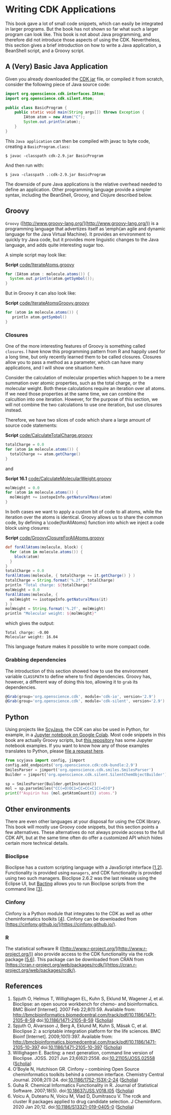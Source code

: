 # Writing CDK Applications

This book gave a lot of small code snippets, which can easily be integrated
in larger programs. But the book has not shown so far what such a larger
program can look like. This book is not about Java programming, and therefore
did not introduce those aspects of using the CDK.
Nevertheless, this section gives a brief introduction on how to write a
Java application, a BeanShell script, and a Groovy script.

## A (Very) Basic Java Application

Given you already downloaded the [CDK jar](https://github.com/cdk/cdk/releases/tag/cdk-2.9) file,
or compiled it from scratch, consider the following piece of
Java source code:

```java
import org.openscience.cdk.interfaces.IAtom;
import org.openscience.cdk.silent.Atom;

public class BasicProgram {
    public static void main(String args[]) throws Exception {
        IAtom atom = new Atom("C");
        System.out.println(atom);
    }
}
```

This <a name="tp1">`Java application`</a> can then be compiled with <a name="tp2">javac</a> to byte code, creating a
`BasicProgram.class`:

```shell
$ javac -classpath cdk-2.9.jar BasicProgram
```

And then run with:

```shell
$ java -classpath .:cdk-2.9.jar BasicProgram
```

The downside of pure Java applications is the relative overhead
needed to define an application. Other programming language provide
a simpler syntax, including the BeanShell, Groovy, and Clojure
described below.

## Groovy

<a name="tp3">`Groovy`</a> ([http://www.groovy-lang.org/](http://www.groovy-lang.org/)) is a programming language that
advertizes itself as \emph{an agile and dynamic language for the Java
Virtual Machine}. It provides an environment to quickly
try Java code, but it provides more linguistic changes
to the Java language, and adds quite interesting sugar too.

A simple script may look like:

**Script** [code/IterateAtoms.groovy](code/IterateAtoms.code.md)
```groovy
for (IAtom atom : molecule.atoms()) {
  System.out.println(atom.getSymbol());
}
```

But in Groovy it can also look like:

**Script** [code/IterateAtomsGroovy.groovy](code/IterateAtomsGroovy.code.md)
```groovy
for (atom in molecule.atoms()) {
   println atom.getSymbol()
}
```

### Closures

One of the more interesting features of Groovy is something called
<a name="tp4">`closures`</a>.
I have know this programming pattern from R and happily used for a long time,
but only recently learned them to be called closures. Closures allow you to
pass a method as a parameter, which can have many applications, and I will show one
situation here.

Consider the calculation of molecular properties which happen to be a
mere summation over atomic properties, such as the total charge, or
the molecular weight. Both these calculations require an iteration over all
atoms. If we need those properties at the same time, we can combine the
calcultion into one iteration. However, for the purpose of this section,
we will not combine the two calculations to use one iteration, but use
closures instead.

Therefore, we have two slices of code which share a large amount of
source code statements:

**Script** [code/CalculateTotalCharge.groovy](code/CalculateTotalCharge.code.md)
```groovy
totalCharge = 0.0
for (atom in molecule.atoms()) {
  totalCharge += atom.getCharge()
}
```

and

**<a name="script:CalculateMolecularWeight">Script 16.1</a>** [code/CalculateMolecularWeight.groovy](code/CalculateMolecularWeight.code.md)
```groovy
molWeight = 0.0
for (atom in molecule.atoms()) {
  molWeight += isotopeInfo.getNaturalMass(atom)
}
```

In both cases we want to apply a custom bit of code to all atoms, while
the iteration over the atoms is identical. Groovy allows
us to share the common code, by defining a \code{forAllAtoms} function
into which we inject a code block using closures:

**Script** [code/GroovyClosureForAllAtoms.groovy](code/GroovyClosureForAllAtoms.code.md)
```groovy
def forAllAtoms(molecule, block) {
  for (atom in molecule.atoms()) {
    block(atom)
  }
}
totalCharge = 0.0
forAllAtoms(molecule, { totalCharge += it.getCharge() } )
totalCharge = String.format('%.2f', totalCharge)
println "Total charge: ${totalCharge}"
molWeight = 0.0
forAllAtoms(molecule, {
  molWeight += isotopeInfo.getNaturalMass(it)
} )
molWeight = String.format('%.2f', molWeight)
println "Molecular weight: ${molWeight}"
```

which gives the output:

```plain
Total charge: -0.00
Molecular weight: 16.04
```

This language feature makes it possible to write more compact code. 

### Grabbing dependencies

The introduction of this section showed how to use the environment variable
`CLASSPATH` to define where to find dependencies. Groovy has, however,
a different way of doing this too, allowing it to `grab` its dependencies.

```groovy
@Grab(group='org.openscience.cdk', module='cdk-io', version='2.9')
@Grab(group='org.openscience.cdk', module='cdk-silent', version='2.9')
```

## Python

Using projects like [ScyJava](https://github.com/scijava/scyjava), the CDK can also be used in Python, for example, in a
[Jupyter notebook on Google Colab](https://colab.research.google.com/github/cdk/chempyformatics/blob/main/docs/nb/CreateAtom3.ipynb).
Most code snippets
in this book are actually Groovy scripts, but [this repository](https://cdk.github.io/chempyformatics/)
has some Jupyter notebook examples. If you want to know how any of those examples translates
to Python, please [file a request here](https://github.com/cdk/chempyformatics/issues).

```python
from scyjava import config, jimport
config.add_endpoints('org.openscience.cdk:cdk-bundle:2.9')
SmilesParser = jimport('org.openscience.cdk.smiles.SmilesParser')
Builder = jimport('org.openscience.cdk.silent.SilentChemObjectBuilder')

sp = SmilesParser(Builder.getInstance())
mol = sp.parseSmiles("CC(=O)OC1=CC=CC=C1C(=O)O")
print(f"Aspirin has {mol.getAtomCount()} atoms.")
```

## Other environments

There are even other languages at your disposal for using
the CDK library. This book will mostly use Groovy code snippets,
but this section points a few alternatives.
These alternatives do not always provide access to the full CDK API, but at the
same time often do offer a customized API which hides certain more technical details.

### Bioclipse

Bioclipse has a custom scripting language with a JavaScript
interface [<a href="#citeref1">1</a>,<a href="#citeref2">2</a>]. Functionality is provided using `managers`,
and CDK functionality is provided using two such managers. Bioclipse 2.6.2 was the
last release using the Eclipse UI, but [Bacting](https://github.com/egonw/bacting) allows you to run Bioclipse
scripts from the command line [<a href="#citeref3">3</a>].

### Cinfony

Cinfony is a Python module that integrates to the CDK as well as other
cheminformatics toolkits [<a href="#citeref4">4</a>]. Cinfony can be downloaded from [https://cinfony.github.io/](https://cinfony.github.io/).

### R

The statistical software R ([http://www.r-project.org/](http://www.r-project.org/)) also provide
access to the CDK functionality via the rcdk package [<a href="#citeref5">5</a>,<a href="#citeref6">6</a>]. This
package can be downloaded from CRAN from [https://cran.r-project.org/web/packages/rcdk/](https://cran.r-project.org/web/packages/rcdk/).

## References

1. <a name="citeref1"></a>Spjuth O, Helmus T, Willighagen EL, Kuhn S, Eklund M, Wagener J, et al. Bioclipse: an open source workbench for chemo- and bioinformatics. BMC Bioinf [Internet]. 2007 Feb 22;8(1):59. Available from: http://bmcbioinformatics.biomedcentral.com/track/pdf/10.1186/1471-2105-8-59 doi:[10.1186/1471-2105-8-59](https://doi.org/10.1186/1471-2105-8-59) ([Scholia](https://scholia.toolforge.org/doi/10.1186/1471-2105-8-59))
2. <a name="citeref2"></a>Spjuth O, Alvarsson J, Berg A, Eklund M, Kuhn S, Mäsak C, et al. Bioclipse 2: a scriptable integration platform for the life sciences. BMC Bioinf [Internet]. 2009;10(1):397. Available from: http://bmcbioinformatics.biomedcentral.com/track/pdf/10.1186/1471-2105-10-397 doi:[10.1186/1471-2105-10-397](https://doi.org/10.1186/1471-2105-10-397) ([Scholia](https://scholia.toolforge.org/doi/10.1186/1471-2105-10-397))
3. <a name="citeref3"></a>Willighagen E. Bacting: a next generation, command line version of Bioclipse. JOSS. 2021 Jun 23;6(62):2558.  doi:[10.21105/JOSS.02558](https://doi.org/10.21105/JOSS.02558) ([Scholia](https://scholia.toolforge.org/doi/10.21105/JOSS.02558))
4. <a name="citeref4"></a>O’Boyle N, Hutchison GR. Cinfony – combining Open Source cheminformatics toolkits behind a common interface. Chemistry Central Journal. 2008;2(1):24.  doi:[10.1186/1752-153X-2-24](https://doi.org/10.1186/1752-153X-2-24) ([Scholia](https://scholia.toolforge.org/doi/10.1186/1752-153X-2-24))
5. <a name="citeref5"></a>Guha R. Chemical Informatics Functionality in R. Journal of Statistical Software. 2007;18(5).  doi:[10.18637/JSS.V018.I05](https://doi.org/10.18637/JSS.V018.I05) ([Scholia](https://scholia.toolforge.org/doi/10.18637/JSS.V018.I05))
6. <a name="citeref6"></a>Voicu A, Duteanu N, Voicu M, Vlad D, Dumitrascu V. The rcdk and cluster R packages applied to drug candidate selection. J Cheminform. 2020 Jan 20;12.  doi:[10.1186/S13321-019-0405-0](https://doi.org/10.1186/S13321-019-0405-0) ([Scholia](https://scholia.toolforge.org/doi/10.1186/S13321-019-0405-0))

